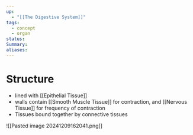 ```yaml
---
up:
  - "[[The Digestive System]]"
tags:
  - concept
  - organ
status: 
Summary: 
aliases:
---
```

# Structure
- lined with [[Epithelial Tissue]]
- walls contain [[Smooth Muscle Tissue]] for contraction, and [[Nervous Tissue]] for frequency of contraction
- Tissues bound together by connective tissues

![[Pasted image 20241209162041.png]]